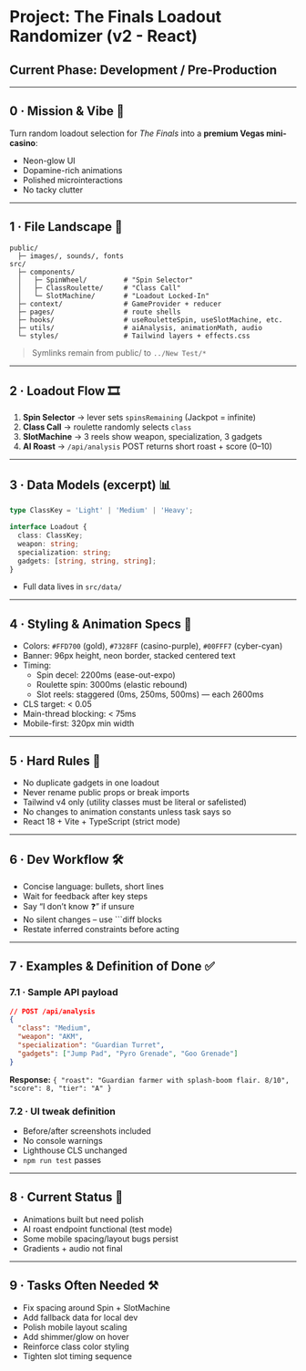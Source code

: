 # Project: The Finals Loadout Randomizer (v2 - React)
## Current Phase: Development / Pre-Production

---

## 0 · Mission & Vibe 🎰
Turn random loadout selection for _The Finals_ into a **premium Vegas mini-casino**:
- Neon-glow UI
- Dopamine-rich animations
- Polished microinteractions
- No tacky clutter

---

## 1 · File Landscape 📂
```
public/
  ├─ images/, sounds/, fonts
src/
  ├─ components/
  │   ├─ SpinWheel/         # "Spin Selector"
  │   ├─ ClassRoulette/     # "Class Call"
  │   └─ SlotMachine/       # "Loadout Locked-In"
  ├─ context/               # GameProvider + reducer
  ├─ pages/                 # route shells
  ├─ hooks/                 # useRouletteSpin, useSlotMachine, etc.
  ├─ utils/                 # aiAnalysis, animationMath, audio
  └─ styles/                # Tailwind layers + effects.css
```
> Symlinks remain from public/ to `../New Test/*`

---

## 2 · Loadout Flow 🎞️
1. **Spin Selector** → lever sets `spinsRemaining` (Jackpot = infinite)
2. **Class Call** → roulette randomly selects `class`
3. **SlotMachine** → 3 reels show weapon, specialization, 3 gadgets
4. **AI Roast** → `/api/analysis` POST returns short roast + score (0–10)

---

## 3 · Data Models (excerpt) 📊
```ts
type ClassKey = 'Light' | 'Medium' | 'Heavy';

interface Loadout {
  class: ClassKey;
  weapon: string;
  specialization: string;
  gadgets: [string, string, string];
}
```
- Full data lives in `src/data/`

---

## 4 · Styling & Animation Specs 🎨
- Colors: `#FFD700` (gold), `#7328FF` (casino-purple), `#00FFF7` (cyber-cyan)
- Banner: 96px height, neon border, stacked centered text
- Timing:
  - Spin decel: 2200ms (ease-out-expo)
  - Roulette spin: 3000ms (elastic rebound)
  - Slot reels: staggered (0ms, 250ms, 500ms) — each 2600ms
- CLS target: < 0.05
- Main-thread blocking: < 75ms
- Mobile-first: 320px min width

---

## 5 · Hard Rules 📏
- No duplicate gadgets in one loadout
- Never rename public props or break imports
- Tailwind v4 only (utility classes must be literal or safelisted)
- No changes to animation constants unless task says so
- React 18 + Vite + TypeScript (strict mode)

---

## 6 · Dev Workflow 🛠️
- Concise language: bullets, short lines
- Wait for feedback after key steps
- Say “I don’t know ❓” if unsure
- No silent changes – use ```diff blocks
- Restate inferred constraints before acting

---

## 7 · Examples & Definition of Done ✅
### 7.1 · Sample API payload
```json
// POST /api/analysis
{
  "class": "Medium",
  "weapon": "AKM",
  "specialization": "Guardian Turret",
  "gadgets": ["Jump Pad", "Pyro Grenade", "Goo Grenade"]
}
```
**Response:** `{ "roast": "Guardian farmer with splash-boom flair. 8/10", "score": 8, "tier": "A" }`

### 7.2 · UI tweak definition
- Before/after screenshots included
- No console warnings
- Lighthouse CLS unchanged
- `npm run test` passes

---

## 8 · Current Status 🚧
- Animations built but need polish
- AI roast endpoint functional (test mode)
- Some mobile spacing/layout bugs persist
- Gradients + audio not final

---

## 9 · Tasks Often Needed ⚒️
- Fix spacing around Spin + SlotMachine
- Add fallback data for local dev
- Polish mobile layout scaling
- Add shimmer/glow on hover
- Reinforce class color styling
- Tighten slot timing sequence

